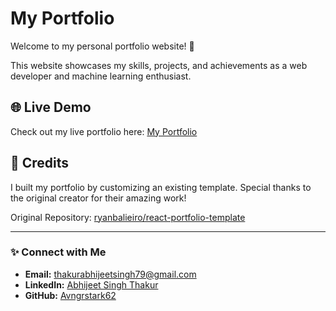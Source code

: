 # My Portfolio

Welcome to my personal portfolio website! 🚀  

This website showcases my skills, projects, and achievements as a web developer and machine learning enthusiast.  

## 🌐 Live Demo


Check out my live portfolio here: [My Portfolio](https://portfolio-abhijeetst22.netlify.app/)

## 🙌 Credits

I built my portfolio by customizing an existing template. Special thanks to the original creator for their amazing work!  

Original Repository: [ryanbalieiro/react-portfolio-template](https://github.com/ryanbalieiro/react-portfolio-template)

---

### ✨ Connect with Me

- **Email:** thakurabhijeetsingh79@gmail.com
- **LinkedIn:** [Abhijeet Singh Thakur](https://www.linkedin.com/in/abhijeet-singh-thakur-8869a532b/) 
- **GitHub:** [Avngrstark62](https://github.com/Avngrstark62)

